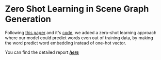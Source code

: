 # Zero Shot Learning in Scene Graph Generation

Following [this paper](https://arxiv.org/abs/1702.08319) and it's [code](https://github.com/yangxuntu/vrd), we added a zero-shot learning approach where our model could predict words even out of training data, by making the word predict word embedding instead of one-hot vector.

You can find the detailed report [***here***](https://github.com/rs9899/AMLProj/blob/master/CS726%20Project.pdf)
